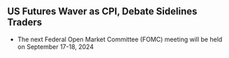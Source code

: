 ## US Futures Waver as CPI, Debate Sidelines Traders

- The next Federal Open Market Committee (FOMC) meeting will be held on September 17-18, 2024